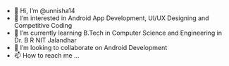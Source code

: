- 👋 Hi, I’m @unnisha14
- 👀 I’m interested in Android App Development, UI/UX Designing and Competitive Coding
- 🌱 I’m currently learning B.Tech in Computer Science and Engineering in Dr. B R NIT Jalandhar
- 💞️ I’m looking to collaborate on Android Development
- 📫 How to reach me ...

<!---
unnisha14/unnisha14 is a ✨ special ✨ repository because its `README.md` (this file) appears on your GitHub profile.
You can click the Preview link to take a look at your changes.
--->

